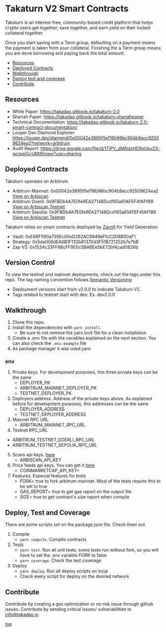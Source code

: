 # Takaturn V2 Smart Contracts 
Takaturn is an interest-free, community-based credit platform that helps crypto users get together, save together, and earn yield on their locked collateral together. 

Once you start saving with a Term group, defaulting on a payment means the payment is taken from your collateral. Finishing the a Term group means you are done borrowing and paying back the total amount. 

+ [Resources](#resources)
+ [Deployed Contracts](#deployed-contracts)
+ [Walkthrough](#walkthrough)
+ [Deploy test and coverage](#deploy-test-and-coverage)
+ [Contribute](#contribute)
     
## Resources 
* White Paper: https://takadao.gitbook.io/takaturn-2.0
* Shariah Paper: https://takadao.gitbook.io/takaturn-shariahpaper 
* Technical Documentation: https://takadao.gitbook.io/takaturn-2.0-smart-contract-documentation/
* Louper Dev Diamond Explorer: https://louper.dev/diamond/0x00042e3895f5ef16b96bc904b9acc92509624ea2?network=arbitrum
* Audit Report: https://drive.google.com/file/d/1TjPY_dMNdzHD9qUpyZX-wcjpojGcUMl9/view?usp=sharing

## Deployed Contracts
Takaturn operates on Arbitrum.  
* Arbitrum Mainnet: 0x00042e3895f5ef16b96bc904b9acc92509624ea2 [View on Arbiscan](https://arbiscan.io/address/0x00042e3895f5ef16b96bc904b9acc92509624ea2)
* Arbitrum Goerli: 0x9FBDb4A7E0fe9EA27148Dcd165a61AFEF4fAFf89 [View on Arbiscan Testnet](https://testnet.arbiscan.io/address/0x9FBDb4A7E0fe9EA27148Dcd165a61AFEF4fAFf89)
* Arbitrum Sepolia: 0x9FBDb4A7E0fe9EA27148Dcd165a61AFEF4fAFf89 [View on Arbiscan Testnet](https://sepolia.arbiscan.io/address/0x9fbdb4a7e0fe9ea27148dcd165a61afef4faff89)

Takaturn relies on smart contracts deployed by [Zaynfi](https://zayn.fi/) for Yield Generation.
* Vault: 0xE68F590a735Ec00eD292AC9849aFfcC2D8B50aF1 
* Strategy: 0x5da006dEA0B1F132b81370d3F51B721252b7e7bB 
* Zap V2: 0x1534c33FF68cFF9E0c5BABEe5bE72bf4cad0826b

## Version Control 
To view the testnet and mainnet deployments, check out the tags under this repo. The tag naming convention follows [Semantic Versioning](https://semver.org/)
* Deployment versions start from v2.0.0 to indicate Takaturn V2.
* Tags related to testnet start with dev. Ex. dev2.0.0

## Walkthrough
1. Clone this repo.
3. Install the dependencies with  `yarn install`.
    + Be sure to not remove the yarn.lock file for a clean installation
4. Create a .env file with the variables explained on the next section. You can also check the `.env.example` file
5. As package manager it was used yarn

### env
1. Private keys. For development purposes, this three private keys can be the same
    + DEPLOYER_PK
    + ARBITRUM_MAINNET_DEPLOYER_PK
    + TESTNET_DEPLOYER_PK
2. Deployers address. Address of the private keys above. As explained before for development purposes, this addresses can be the same
    + DEPLOYER_ADDRESS
    + TESTNET_DEPLOYER_ADDRESS
3. Mainnet RPC URL
    + ARBITRUM_MAINNET_RPC_URL
4. Testnet RPC_URL
 + ARBITRUM_TESTNET_GOERLI_RPC_URL
 + ARBITRUM_TESTNET_SEPOLIA_RPC_URL
5. Scans api keys. [here](https://docs.arbiscan.io/getting-started/viewing-api-usage-statistics)
    + ARBISCAN_API_KEY
6. Price feeds api keys. You can get it [here](https://coinmarketcap.com/api/)
    + COINMARKETCAP_API_KEY=
7. Features. Especial features for tests
    + FORK= true to fork arbitrum mainnet. Most of the tests require this to be set to true
    + GAS_REPORT= true to get gas report on the output file
    + SIZE= true to get contract's size report when compile
    
## Deploy, Test and Coverage
There are some scripts set on the package.json file. Check them out

1. Compile
    + `yarn compile`. Compile contracts
2. Tests 
    + `yarn test`. Run all unit tests, some tests run without fork, so you will have to set the .env variable FORK to false
    + `yarn coverage`. Check the test coverage
3. Deploy
    + `yarn deploy`. Run all deploy scripts on local
    + Check every script for deploy on the desired network

## Contribute 
Contribute by creating a gas optimization or no risk issue through github issues. 
Contribute by sending critical issues/ vulnerabilities to info@takadao.io. 

[top](#takaturn-diamond-migration)


